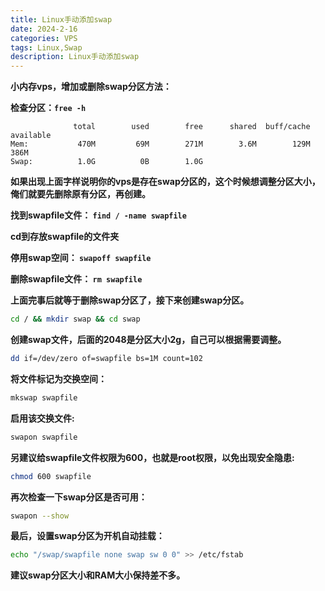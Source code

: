```yaml
---
title: Linux手动添加swap
date: 2024-2-16
categories: VPS
tags: Linux,Swap
description: Linux手动添加swap
---
```


**小内存vps，增加或删除swap分区方法：**

**检查分区：`free -h`**

```vbnet
              total        used        free      shared  buff/cache   available
Mem:           470M         69M        271M        3.6M        129M        386M
Swap:          1.0G          0B        1.0G
```

**如果出现上面字样说明你的vps是存在swap分区的，这个时候想调整分区大小，俺们就要先删除原有分区，再创建。**

**找到swapfile文件： `find / -name swapfile`**

**cd到存放swapfile的文件夹**

**停用swap空间： `swapoff swapfile`**

**删除swapfile文件： `rm swapfile`**

**上面完事后就等于删除swap分区了，接下来创建swap分区。**

```bash
cd / && mkdir swap && cd swap
```

**创建swap文件，后面的2048是分区大小2g，自己可以根据需要调整。**

```bash
dd if=/dev/zero of=swapfile bs=1M count=102
```

**将文件标记为交换空间：**

```bash
mkswap swapfile
```

**启用该交换文件:**

```bash
swapon swapfile
```

**另建议给swapfile文件权限为600，也就是root权限，以免出现安全隐患:**

```bash
chmod 600 swapfile
```

**再次检查一下swap分区是否可用：**

```bash
swapon --show
```

**最后，设置swap分区为开机自动挂载：**

```bash
echo "/swap/swapfile none swap sw 0 0" >> /etc/fstab
```

**建议swap分区大小和RAM大小保持差不多。**
